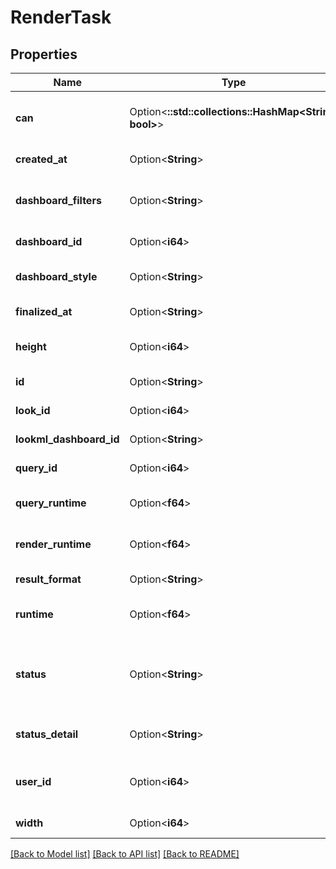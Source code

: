 # RenderTask

## Properties

Name | Type | Description | Notes
------------ | ------------- | ------------- | -------------
**can** | Option<**::std::collections::HashMap<String, bool>**> | Operations the current user is able to perform on this object | [optional][readonly]
**created_at** | Option<**String**> | Date/Time render task was created | [optional][readonly]
**dashboard_filters** | Option<**String**> | Filter values to apply to the dashboard queries, in URL query format | [optional][readonly]
**dashboard_id** | Option<**i64**> | Id of dashboard to render | [optional][readonly]
**dashboard_style** | Option<**String**> | Dashboard layout style: single_column or tiled | [optional][readonly]
**finalized_at** | Option<**String**> | Date/Time render task was completed | [optional][readonly]
**height** | Option<**i64**> | Output height in pixels. Flowed layouts may ignore this value. | [optional][readonly]
**id** | Option<**String**> | Id of this render task | [optional][readonly]
**look_id** | Option<**i64**> | Id of look to render | [optional][readonly]
**lookml_dashboard_id** | Option<**String**> | Id of lookml dashboard to render | [optional][readonly]
**query_id** | Option<**i64**> | Id of query to render | [optional][readonly]
**query_runtime** | Option<**f64**> | Number of seconds elapsed running queries | [optional][readonly]
**render_runtime** | Option<**f64**> | Number of seconds elapsed rendering data | [optional][readonly]
**result_format** | Option<**String**> | Output format: pdf, png, or jpg | [optional][readonly]
**runtime** | Option<**f64**> | Total seconds elapsed for render task | [optional][readonly]
**status** | Option<**String**> | Render task status: enqueued_for_query, querying, enqueued_for_render, rendering, success, failure | [optional][readonly]
**status_detail** | Option<**String**> | Additional information about the current status | [optional][readonly]
**user_id** | Option<**i64**> | The user account permissions in which the render task will execute | [optional][readonly]
**width** | Option<**i64**> | Output width in pixels | [optional][readonly]

[[Back to Model list]](../README.md#documentation-for-models) [[Back to API list]](../README.md#documentation-for-api-endpoints) [[Back to README]](../README.md)


